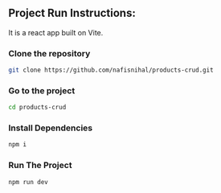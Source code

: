 ## Project Run Instructions:

It is a react app built on Vite.

### Clone the repository

```sh
git clone https://github.com/nafisnihal/products-crud.git
```

### Go to the project

```sh
cd products-crud
```

### Install Dependencies

```sh
npm i
```

<!-- ### Add '.env'

Please add '.env' file to the root directory of the project provide the api key and base url to get them properly.

##### Environment Variables are:

```sh
VITE_API_KEY=[your api key here]
```

```sh
VITE_API_ENDPOINT=http://182.163.101.173:49029/product-crud
``` -->

### Run The Project

```sh
npm run dev
```
